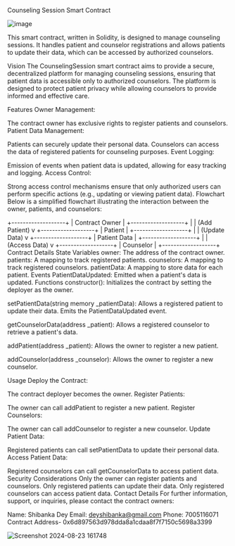 Counseling Session Smart Contract

![image](https://github.com/user-attachments/assets/727580c3-27f5-4dd3-9c21-a83ab9651275)


This smart contract, written in Solidity, is designed to manage counseling sessions. It handles patient and counselor registrations and allows patients to update their data, which can be accessed by authorized counselors.

Vision The CounselingSession smart contract aims to provide a secure, decentralized platform for managing counseling sessions, ensuring that patient data is accessible only to authorized counselors. The platform is designed to protect patient privacy while allowing counselors to provide informed and effective care.

Features Owner Management:

The contract owner has exclusive rights to register patients and counselors. Patient Data Management:

Patients can securely update their personal data. Counselors can access the data of registered patients for counseling purposes. Event Logging:

Emission of events when patient data is updated, allowing for easy tracking and logging. Access Control:

Strong access control mechanisms ensure that only authorized users can perform specific actions (e.g., updating or viewing patient data). Flowchart Below is a simplified flowchart illustrating the interaction between the owner, patients, and counselors:

+-------------------+ | Contract Owner | +-------------------+ | | (Add Patient) v +-------------------+ | Patient | +-------------------+ | | (Update Data) v +-------------------+ | Patient Data | +-------------------+ | | (Access Data) v +-------------------+ | Counselor | +-------------------+ Contract Details State Variables owner: The address of the contract owner. patients: A mapping to track registered patients. counselors: A mapping to track registered counselors. patientData: A mapping to store data for each patient. Events PatientDataUpdated: Emitted when a patient's data is updated. Functions constructor(): Initializes the contract by setting the deployer as the owner.

setPatientData(string memory _patientData): Allows a registered patient to update their data. Emits the PatientDataUpdated event.

getCounselorData(address _patient): Allows a registered counselor to retrieve a patient's data.

addPatient(address _patient): Allows the owner to register a new patient.

addCounselor(address _counselor): Allows the owner to register a new counselor.

Usage Deploy the Contract:

The contract deployer becomes the owner. Register Patients:

The owner can call addPatient to register a new patient. Register Counselors:

The owner can call addCounselor to register a new counselor. Update Patient Data:

Registered patients can call setPatientData to update their personal data. Access Patient Data:

Registered counselors can call getCounselorData to access patient data. Security Considerations Only the owner can register patients and counselors. Only registered patients can update their data. Only registered counselors can access patient data. Contact Details For further information, support, or inquiries, please contact the contract owners:

Name: Shibanka Dey 
Email: deyshibanka@gmail.com 
Phone: 7005116071 
Contract Address- 0x6d897563d978dda8a1cdaa8f7f7150c5698a3399

![Screenshot 2024-08-23 161748](https://github.com/user-attachments/assets/bd073156-a36c-4011-9287-e1d702f06758)


